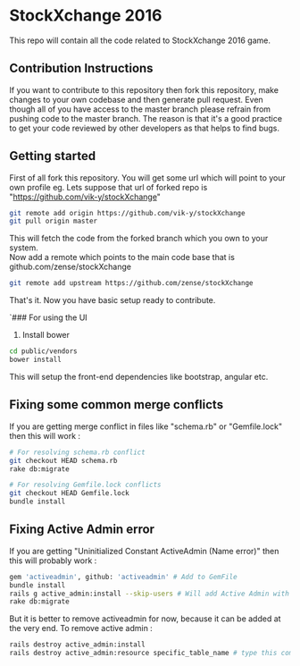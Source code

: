 # StockXchange 2016

This repo will contain all the code related to StockXchange 2016 game.

## Contribution Instructions

If you want to contribute to this repository then fork this repository, make changes to your own codebase
and then generate pull request. Even though all of you have access to the master branch please refrain from pushing
code to the master branch. The reason is that it's a good practice to get your code reviewed by other developers as
that helps to find bugs.

## Getting started

First of all fork this repository. You will get some url which will point to your own profile eg. Lets suppose that url of forked repo is
"https://github.com/vik-y/stockXchange"

```sh
git remote add origin https://github.com/vik-y/stockXchange
git pull origin master
```
This will fetch the code from the forked branch which you own to your system. <br>
Now add a remote which points to the main code base that is github.com/zense/stockXchange

```sh
git remote add upstream https://github.com/zense/stockXchange
```
That's it. Now you have basic setup ready to contribute.

`### For using the UI
1. Install bower
```sh
cd public/vendors
bower install
```
This will setup the front-end dependencies like bootstrap, angular etc.

## Fixing some common merge conflicts

If you are getting merge conflict in files like "schema.rb" or "Gemfile.lock" then this will work :
```sh
# For resolving schema.rb conflict
git checkout HEAD schema.rb
rake db:migrate

# For resolving Gemfile.lock conflicts
git checkout HEAD Gemfile.lock
bundle install
```
## Fixing Active Admin error

If you are getting "Uninitialized Constant ActiveAdmin (Name error)" then this will probably work :

```sh
gem 'activeadmin', github: 'activeadmin' # Add to GemFile
bundle install
rails g active_admin:install --skip-users # Will add Active Admin with existing users
rake db:migrate
```
But it is better to remove activeadmin for now, because it can be added at the very end. To remove active admin :

```sh
rails destroy active_admin:install
rails destroy active_admin:resource specific_table_name # type this command if you put some other migration to active admin
```

